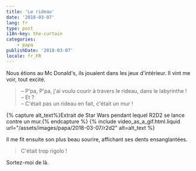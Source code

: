```yaml
---
title: 'Le rideau'
date: '2018-03-07'
lang: fr
type: post
i18n-key: the-curtain
categories:
    - papa
publishDate: '2018-03-07'
locale: fr_FR
---
```


Nous étions au Mc Donald's, ils jouaient dans les jeux d'intérieur. Il vint me voir, tout excité.

<!-- more -->

> – P'pa, P'pa, j'ai voulu courir à travers le rideau, dans le labyrinthe !  
> – Et ?  
> – C'était pas un rideau en fait, c'était un mur !

{% capture alt_text%}Extrait de Star Wars pendant lequel R2D2 se lance contre un mur.{% endcapture %}
{% include video_as_a_gif.html.liquid
    url="/assets/images/papa/2018-03-07/r2d2"
    alt=alt_text
%}

Il me fit ensuite son plus beau sourire, affichant ses dents ensanglantées.

> C'était trop rigolo !

Sortez-moi de là.